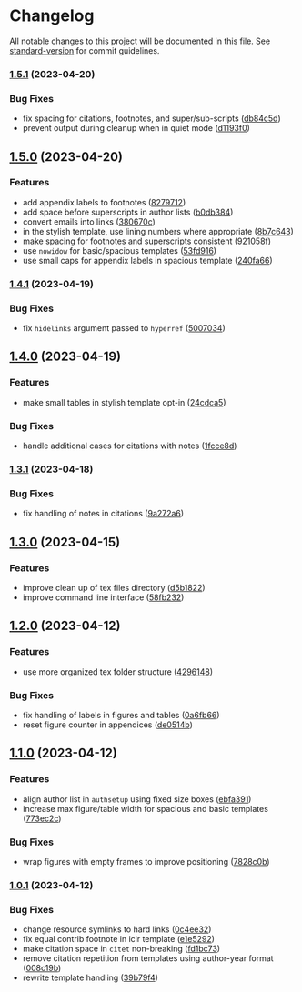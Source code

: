 # Changelog

All notable changes to this project will be documented in this file. See [standard-version](https://github.com/conventional-changelog/standard-version) for commit guidelines.

### [1.5.1](https://github.com/jayanthkoushik/shiny-mdc/compare/v1.5.0...v1.5.1) (2023-04-20)


### Bug Fixes

* fix spacing for citations, footnotes, and super/sub-scripts ([db84c5d](https://github.com/jayanthkoushik/shiny-mdc/commit/db84c5de40db26594876f6b83293ea6149aad10a))
* prevent output during cleanup when in quiet mode ([d1193f0](https://github.com/jayanthkoushik/shiny-mdc/commit/d1193f06255165db99fd430836a631f7dadd2b12))

## [1.5.0](https://github.com/jayanthkoushik/shiny-mdc/compare/v1.4.1...v1.5.0) (2023-04-20)


### Features

* add appendix labels to footnotes ([8279712](https://github.com/jayanthkoushik/shiny-mdc/commit/8279712031ef4a36cc22720248a63cb22ffc6103))
* add space before superscripts in author lists ([b0db384](https://github.com/jayanthkoushik/shiny-mdc/commit/b0db3843ebca5a68428f275517d3fefce280f45f))
* convert emails into links ([380670c](https://github.com/jayanthkoushik/shiny-mdc/commit/380670c51565789c6ced8c13278cfbd03f79790e))
* in the stylish template, use lining numbers where appropriate ([8b7c643](https://github.com/jayanthkoushik/shiny-mdc/commit/8b7c64339f9b54ae5a6f4168c8ffa73f2c0b5df8))
* make spacing for footnotes and superscripts consistent ([921058f](https://github.com/jayanthkoushik/shiny-mdc/commit/921058fb021805ce4da93151831703cfcbc38fda))
* use `nowidow` for basic/spacious templates ([53fd916](https://github.com/jayanthkoushik/shiny-mdc/commit/53fd9163d8f5f72cd86b311f18d4bdac428a9a9b))
* use small caps for appendix labels in spacious template ([240fa66](https://github.com/jayanthkoushik/shiny-mdc/commit/240fa66fc1f30ddace242a5261c4811ca9302de5))

### [1.4.1](https://github.com/jayanthkoushik/shiny-mdc/compare/v1.4.0...v1.4.1) (2023-04-19)


### Bug Fixes

* fix `hidelinks` argument passed to `hyperref` ([5007034](https://github.com/jayanthkoushik/shiny-mdc/commit/500703429ac92f233caf309f1f6b3f22d88c6ef8))

## [1.4.0](https://github.com/jayanthkoushik/shiny-mdc/compare/v1.3.1...v1.4.0) (2023-04-19)


### Features

* make small tables in stylish template opt-in ([24cdca5](https://github.com/jayanthkoushik/shiny-mdc/commit/24cdca56f336ee69b178a89420c3fe1560be3c94))


### Bug Fixes

* handle additional cases for citations with notes ([1fcce8d](https://github.com/jayanthkoushik/shiny-mdc/commit/1fcce8d9549ebfc0896b46eaadb38f8064f25ace))

### [1.3.1](https://github.com/jayanthkoushik/shiny-mdc/compare/v1.3.0...v1.3.1) (2023-04-18)


### Bug Fixes

* fix handling of notes in citations ([9a272a6](https://github.com/jayanthkoushik/shiny-mdc/commit/9a272a661971a25dc78703a2889dcadf00c429ed))

## [1.3.0](https://github.com/jayanthkoushik/shiny-mdc/compare/v1.2.0...v1.3.0) (2023-04-15)


### Features

* improve clean up of tex files directory ([d5b1822](https://github.com/jayanthkoushik/shiny-mdc/commit/d5b182265fbd3884ebc59ca618bd2302df400647))
* improve command line interface ([58fb232](https://github.com/jayanthkoushik/shiny-mdc/commit/58fb2328e5c59bab3970ee7ff6beea1d4a9af252))

## [1.2.0](https://github.com/jayanthkoushik/shiny-mdc/compare/v1.1.0...v1.2.0) (2023-04-12)


### Features

* use more organized tex folder structure ([4296148](https://github.com/jayanthkoushik/shiny-mdc/commit/4296148d049c41634f80e8aa9535a5710d7d7874))


### Bug Fixes

* fix handling of labels in figures and tables ([0a6fb66](https://github.com/jayanthkoushik/shiny-mdc/commit/0a6fb6669cbc763f22af11dca108a489df60a8d4))
* reset figure counter in appendices ([de0514b](https://github.com/jayanthkoushik/shiny-mdc/commit/de0514be47f1c50be1eb9a551ab82767a0b87fe1))

## [1.1.0](https://github.com/jayanthkoushik/shiny-mdc/compare/v1.0.1...v1.1.0) (2023-04-12)


### Features

* align author list in `authsetup` using fixed size boxes ([ebfa391](https://github.com/jayanthkoushik/shiny-mdc/commit/ebfa3914b635f8609f6c3651ea7455b5649f02e9))
* increase max figure/table width for spacious and basic templates ([773ec2c](https://github.com/jayanthkoushik/shiny-mdc/commit/773ec2c9ddb6843e8eaa3b38c8f1f2c4844db46c))


### Bug Fixes

* wrap figures with empty frames to improve positioning ([7828c0b](https://github.com/jayanthkoushik/shiny-mdc/commit/7828c0b53f09c13e75de34fbb63fd7803ca060c2))

### [1.0.1](https://github.com/jayanthkoushik/shiny-mdc/compare/v1.0.0...v1.0.1) (2023-04-12)


### Bug Fixes

* change resource symlinks to hard links ([0c4ee32](https://github.com/jayanthkoushik/shiny-mdc/commit/0c4ee3290f7171bf6565f3f016444ca4cd955d25))
* fix equal contrib footnote in iclr template ([e1e5292](https://github.com/jayanthkoushik/shiny-mdc/commit/e1e5292090ec644cfd50e2bcea1cb9444f8ae20f))
* make citation space in `citet` non-breaking ([fd1bc73](https://github.com/jayanthkoushik/shiny-mdc/commit/fd1bc73904b3b31cea7bfa1af1dca7913c0414f7))
* remove citation repetition from templates using author-year format ([008c19b](https://github.com/jayanthkoushik/shiny-mdc/commit/008c19b87ca6b252861d37097b81c7cb6bcb202d))
* rewrite template handling ([39b79f4](https://github.com/jayanthkoushik/shiny-mdc/commit/39b79f4c96f275a8b22d955b0d35da8ef9c17a6f))
